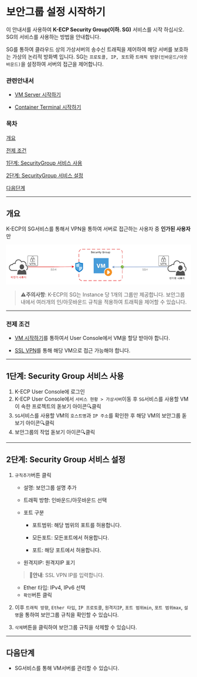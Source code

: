 [문서 최종 수정일자]:#23.05.23

[문서 최종 수정자]:#신승규

# 보안그룹 설정 시작하기

이 안내서를 사용하여 **K-ECP Security Group(이하. SG)** 서비스를 시작 하십시오. SG의 서비스를 사용하는 방법을 안내합니다.

SG를 통하여 클라우드 상의 가상서버의 송수신 트래픽을 제어하여 해당 서버를 보호하는 가상의 논리적 방화벽 입니다. SG는 `프로토콜, IP, 포트`와 `트래픽 방향(인바운드/아웃바운드)`을 설정하여 서버의 접근을 제어합니다.

### 관련안내서

* [VM Server 시작하기](./VirtualMachine_started.md)

* [Container Terminal 시작하기](./ContainerTerminal_started.md)

### 목차

[개요](#abstract)

[전제 조건](#precondition)

[1단계: SecurityGroup 서비스 사용](#step1)

[2단계: SecurityGroup 서비스 설정](#step2)

[다음단계](#nextstep)

---

<span id="abstract"/>

## 개요

K-ECP의 SG서비스를 통해서 VPN을 통하여 서버로 접근하는 사용자 중 **인가된 사용자**만 

![concept_sg.PNG](./../resource/concept_sg.PNG)

> :warning:**주의사항**: K-ECP의 SG는 Instance 당 1개의 그룹만 제공합니다. 보안그룹 내에서 여러개의 인/아웃바운드 규칙을 적용하여 트래픽을 제어할 수 있습니다.

---

<span id ="wjswp"/>

### 전제 조건

- [VM 시작하기](./VirtualMachine_started.md)를 통하여서 User Console에서 VM을 할당 받아야 합니다.

- [SSL VPN](./SSLVPN_started.md)를 통해 해당 VM으로 접근 가능해야 합니다.

---

<span id="step1"/>

## 1단계: Security Group 서비스 사용

1. K-ECP User Console에 로그인
2. K-ECP User Console에서 `서비스 현황 > 가상서버`이동 후 `SG`서비스를 사용할 VM이 속한 프로젝트의 돋보기 아이콘:mag:클릭
3. `SG`서비스를 사용할 VM의 `호스트명`과 `IP 주소`를 확인한 후 해당 VM의 보안그룹 돋보기 아이콘:mag:클릭
4. 보안그룹의 작업 돋보기 아이콘:mag:클릭

---

<span id="step2"/>

## 2단계: Security Group 서비스 설정

1. `규칙추가`버튼 클릭
   
   - 설명: 보안그룹 설명 추가
   
   - 트래픽 방향: 인바운드/아웃바운드 선택
   
   - 포트 구분
     
     - 포트범위: 해당 범위의 포트를 허용합니다.
     
     - 모든포트: 모든포트에서 허용합니다.
     
     - 포트: 해당 포트에서 허용합니다.
   
   - 원격지IP: 원격지IP 표기
   
   > :bell:**안내**: SSL VPN IP를 입력합니다.
   
   - Ether 타입: IPv4, IPv6 선택
   - `확인`버튼 클릭

2. 이후 `트래픽 방향`, `Ether 타입`, `IP 프로토콜`, `원격지IP`, `포트 범위min`, `포트 범위max`, `설명`을 통하여 보안그룹 규칙을 확인할 수 있습니다.

3. `삭제`버튼을 클릭하여 보안그룹 규칙을 삭제할 수 있습니다.

---

<span id="nextstep"/>

## 다음단계

* SG서비스를 통해 VM서버를 관리할 수 있습니다.
